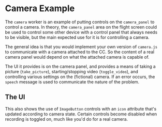 # Camera Example

The `camera` worker is an example of putting controls on the `camera_panel` to control a camera. In theory, the `camera_panel` area on the flight screen could be used to control some other device with a control panel that always needs to be visible, but the main expected use for it is for controlling a camera.

The general idea is that you would implement your own version of `camera.js` to communicate with a camera attached to the CC. So the content of a real camera panel
would depend on what the attached camera is capable of.

The UI it provides is on the camera panel, and provides a means of taking a picture (`take_picture`), starting/stopping video (`toggle_video`), and controlling 
various settings on the (fictional) camera. If an error occurs, the `speech` message is used to communicate the nature of the problem.

## The UI

This also shows the use of `ImageButton` controls with an `icon` attribute that's updated according to camera state. Certain controls become disabled when recording is toggled on, much like you'd do for a real camera.



